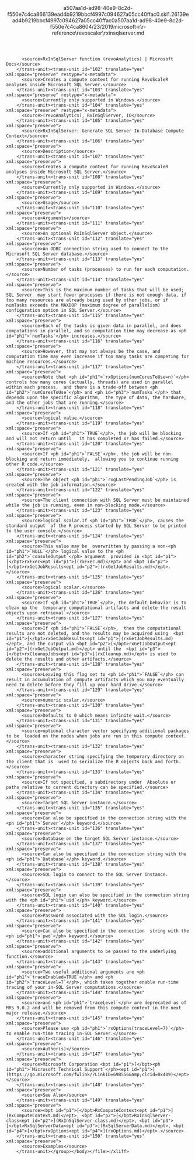 <?xml version="1.0"?><xliff version="1.2" xmlns="urn:oasis:names:tc:xliff:document:1.2" xmlns:xsi="http://www.w3.org/2001/XMLSchema-instance" xsi:schemaLocation="urn:oasis:names:tc:xliff:document:1.2 xliff-core-1.2-transitional.xsd"><file datatype="xml" original="rxinsqlserver.md" source-language="en-US" target-language="en-US"><header><tool tool-id="mdxliff" tool-name="mdxliff" tool-version="1.0-1931010" tool-company="Microsoft" /><xliffext:skl_file_name xmlns:xliffext="urn:microsoft:content:schema:xliffextensions">a507aa1d-ad98-40e9-8c2d-f550e7c4ca866139ead4b9219bbcf4997c094627a05cc40ffac0.skl</xliffext:skl_file_name><xliffext:version xmlns:xliffext="urn:microsoft:content:schema:xliffextensions">1.2</xliffext:version><xliffext:ms.openlocfilehash xmlns:xliffext="urn:microsoft:content:schema:xliffextensions">6139ead4b9219bbcf4997c094627a05cc40ffac0</xliffext:ms.openlocfilehash><xliffext:ms.sourcegitcommit xmlns:xliffext="urn:microsoft:content:schema:xliffextensions">a507aa1d-ad98-40e9-8c2d-f550e7c4ca86</xliffext:ms.sourcegitcommit><xliffext:ms.lasthandoff xmlns:xliffext="urn:microsoft:content:schema:xliffextensions">04/23/2019</xliffext:ms.lasthandoff><xliffext:ms.openlocfilepath xmlns:xliffext="urn:microsoft:content:schema:xliffextensions">microsoft-r\r-reference\revoscaler\rxinsqlserver.md</xliffext:ms.openlocfilepath></header><body><group id="content" extype="content"><trans-unit id="101" translate="yes" xml:space="preserve" restype="x-metadata">
          <source>RxInSqlServer function (revoAnalytics) | Microsoft Docs</source>
        </trans-unit><trans-unit id="102" translate="yes" xml:space="preserve" restype="x-metadata">
          <source>Creates a compute context for running RevoScaleR analyses inside Microsoft SQL Server.</source>
        </trans-unit><trans-unit id="103" translate="yes" xml:space="preserve" restype="x-metadata">
          <source>Currently only supported in Windows.</source>
        </trans-unit><trans-unit id="104" translate="yes" xml:space="preserve" restype="x-metadata">
          <source>(revoAnalytics), RxInSqlServer, IO</source>
        </trans-unit><trans-unit id="105" translate="yes" xml:space="preserve">
          <source>RxInSqlServer: Generate SQL Server In-Database Compute Context</source>
        </trans-unit><trans-unit id="106" translate="yes" xml:space="preserve">
          <source>Description</source>
        </trans-unit><trans-unit id="107" translate="yes" xml:space="preserve">
          <source>Creates a compute context for running RevoScaleR analyses inside Microsoft SQL Server.</source>
        </trans-unit><trans-unit id="108" translate="yes" xml:space="preserve">
          <source>Currently only supported in Windows.</source>
        </trans-unit><trans-unit id="109" translate="yes" xml:space="preserve">
          <source>Usage</source>
        </trans-unit><trans-unit id="110" translate="yes" xml:space="preserve">
          <source>Arguments</source>
        </trans-unit><trans-unit id="111" translate="yes" xml:space="preserve">
          <source>An optional RxInSqlServer object.</source>
        </trans-unit><trans-unit id="112" translate="yes" xml:space="preserve">
          <source>An ODBC connection string used to connect to the Microsoft SQL Server database.</source>
        </trans-unit><trans-unit id="113" translate="yes" xml:space="preserve">
          <source>Number of tasks (processes) to run for each computation.</source>
        </trans-unit><trans-unit id="114" translate="yes" xml:space="preserve">
          <source>This is the maximum number of tasks that will be used; SQL Server  may start fewer processes if there is not enough data, if too many resources are already being used by other jobs, or if  numTasks exceeds the MAXDOP (maximum degree of parallelism) configuration option in SQL Server.</source>
        </trans-unit><trans-unit id="115" translate="yes" xml:space="preserve">
          <source>Each of the tasks is given data in parallel, and does computations in parallel, and so computation time may decrease as <ph id="ph1">`numTasks`</ph> increases.</source>
        </trans-unit><trans-unit id="116" translate="yes" xml:space="preserve">
          <source>However, that may not always be the case, and computation time may even increase if too many tasks are competing for machine resources.</source>
        </trans-unit><trans-unit id="117" translate="yes" xml:space="preserve">
          <source>Note that <ph id="ph1">`rxOptions(numCoresToUse=n)`</ph> controls how many cores (actually, threads) are used in parallel within each process,  and there is a trade-off between <ph id="ph2">`numCoresToUse`</ph> and <ph id="ph3">`numTasks`</ph> that depends upon the specific algorithm,  the type of data, the hardware, and the other jobs that are running.</source>
        </trans-unit><trans-unit id="118" translate="yes" xml:space="preserve">
          <source>logical value.</source>
        </trans-unit><trans-unit id="119" translate="yes" xml:space="preserve">
          <source>If <ph id="ph1">`TRUE`</ph>, the job will be blocking and will not return until   it has completed or has failed.</source>
        </trans-unit><trans-unit id="120" translate="yes" xml:space="preserve">
          <source>If <ph id="ph1">`FALSE`</ph>, the job will be non-blocking and return immediately,  allowing you to continue running other R code.</source>
        </trans-unit><trans-unit id="121" translate="yes" xml:space="preserve">
          <source>The object <ph id="ph1">`rxgLastPendingJob`</ph> is created with the job information.</source>
        </trans-unit><trans-unit id="122" translate="yes" xml:space="preserve">
          <source>The client connection with SQL Server must be maintained while the job is running, even in non-blocking mode.</source>
        </trans-unit><trans-unit id="123" translate="yes" xml:space="preserve">
          <source>logical scalar.If <ph id="ph1">`TRUE`</ph>, causes the standard output  of the R process started by SQL Server to be printed to the user console.</source>
        </trans-unit><trans-unit id="124" translate="yes" xml:space="preserve">
          <source>This value may be  overwritten by passing a non-<ph id="ph1">`NULL`</ph> logical value to the <ph id="ph2">`consoleOutput`</ph> argument  provided in <bpt id="p1">[</bpt>rxExec<ept id="p1">](rxExec.md)</ept> and <bpt id="p2">[</bpt>rxGetJobResults<ept id="p2">](rxGetJobResults.md)</ept>.</source>
        </trans-unit><trans-unit id="125" translate="yes" xml:space="preserve">
          <source>logical scalar.</source>
        </trans-unit><trans-unit id="126" translate="yes" xml:space="preserve">
          <source>If <ph id="ph1">`TRUE`</ph>, the default behavior is to clean up the  temporary computational artifacts and delete the result objects upon retrieval.</source>
        </trans-unit><trans-unit id="127" translate="yes" xml:space="preserve">
          <source>If <ph id="ph1">`FALSE`</ph>,  then the computational results are not deleted, and the results may be acquired using  <bpt id="p1">[</bpt>rxGetJobResults<ept id="p1">](rxGetJobResults.md)</ept>, and the output via <bpt id="p2">[</bpt>rxGetJobOutput<ept id="p2">](rxGetJobOutput.md)</ept> until the  <bpt id="p3">[</bpt>rxCleanupJobs<ept id="p3">](rxCleanup.md)</ept> is used to delete the results and other artifacts.</source>
        </trans-unit><trans-unit id="128" translate="yes" xml:space="preserve">
          <source>Leaving this flag set to <ph id="ph1">`FALSE`</ph> can result in accumulation of compute artifacts which you may eventually need to delete before they fill up your hard drive.</source>
        </trans-unit><trans-unit id="129" translate="yes" xml:space="preserve">
          <source>numeric scalar.</source>
        </trans-unit><trans-unit id="130" translate="yes" xml:space="preserve">
          <source>Defaults to 0 which means infinite wait.</source>
        </trans-unit><trans-unit id="131" translate="yes" xml:space="preserve">
          <source>optional character vector specifying additional packages to be  loaded on the nodes when jobs are run in this compute context.</source>
        </trans-unit><trans-unit id="132" translate="yes" xml:space="preserve">
          <source>character string specifying the temporary directory on the client that is  used to serialize the R objects back and forth.</source>
        </trans-unit><trans-unit id="133" translate="yes" xml:space="preserve">
          <source>If not specified, a subdirectory under  Absolute or paths relative to current directory can be specified.</source>
        </trans-unit><trans-unit id="134" translate="yes" xml:space="preserve">
          <source>Target SQL Server instance.</source>
        </trans-unit><trans-unit id="135" translate="yes" xml:space="preserve">
          <source>Can also be specified in the connection string with the <ph id="ph1">`Server`</ph> keyword.</source>
        </trans-unit><trans-unit id="136" translate="yes" xml:space="preserve">
          <source>Database on the target SQL Server instance.</source>
        </trans-unit><trans-unit id="137" translate="yes" xml:space="preserve">
          <source>Can also be specified in the connection string with the <ph id="ph1">`Database`</ph> keyword.</source>
        </trans-unit><trans-unit id="138" translate="yes" xml:space="preserve">
          <source>SQL login to connect to the SQL Server instance.</source>
        </trans-unit><trans-unit id="139" translate="yes" xml:space="preserve">
          <source>SQL login can also be specified in the connection string with the <ph id="ph1">`uid`</ph> keyword.</source>
        </trans-unit><trans-unit id="140" translate="yes" xml:space="preserve">
          <source>Password associated with the SQL login.</source>
        </trans-unit><trans-unit id="141" translate="yes" xml:space="preserve">
          <source>Can also be specified in the connection  string with the <ph id="ph1">`pwd`</ph> keyword.</source>
        </trans-unit><trans-unit id="142" translate="yes" xml:space="preserve">
          <source>additional arguments to be passed to the underlying function.</source>
        </trans-unit><trans-unit id="143" translate="yes" xml:space="preserve">
          <source>Two useful additional arguments are <ph id="ph1">`traceEnabled=TRUE`</ph> and <ph id="ph2">`traceLevel=7`</ph>, which taken together enable run-time tracing of your in-SQL Server computations.</source>
        </trans-unit><trans-unit id="144" translate="yes" xml:space="preserve">
          <source>and <ph id="ph1">`traceLevel`</ph> are deprecated as of MRS 9.0.2 and will be removed from this compute context in the next major release.</source>
        </trans-unit><trans-unit id="145" translate="yes" xml:space="preserve">
          <source>Please use <ph id="ph1">`rxOptions(traceLevel=7)`</ph> to enable run-time tracing in-SQL Server.</source>
        </trans-unit><trans-unit id="146" translate="yes" xml:space="preserve">
          <source>Author(s)</source>
        </trans-unit><trans-unit id="147" translate="yes" xml:space="preserve">
          <source>Microsoft Corporation <bpt id="p1">[</bpt><ph id="ph1">`Microsoft Technical Support`</ph><ept id="p1">](https://go.microsoft.com/fwlink/?LinkID=698556&amp;clcid=0x409)</ept></source>
        </trans-unit><trans-unit id="148" translate="yes" xml:space="preserve">
          <source>See Also</source>
        </trans-unit><trans-unit id="149" translate="yes" xml:space="preserve">
          <source><bpt id="p1">[</bpt>RxComputeContext<ept id="p1">](RxComputeContext.md)</ept>, <bpt id="p2">[</bpt>RxInSqlServer-class<ept id="p2">](RxInSqlServer-class.md)</ept>, <bpt id="p3">[</bpt>RxSqlServerData<ept id="p3">](RxSqlServerData.md)</ept>, <bpt id="p4">[</bpt>rxOptions<ept id="p4">](rxOptions.md)</ept>.</source>
        </trans-unit><trans-unit id="150" translate="yes" xml:space="preserve">
          <source>Examples</source>
        </trans-unit></group></body></file></xliff>